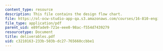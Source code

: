 ```yaml
---
content_type: resource
description: This file contains the design flow chart.
file: https://ol-ocw-studio-app-qa.s3.amazonaws.com/courses/16-810-engineering-design-and-rapid-prototyping-january-iap-2005/c3210163233b503bdc27765660ccbbe1_deliverables.pdf
file_type: application/pdf
parent_uid: e89fade9-721e-eee0-98ac-f554d7439279
resourcetype: Document
title: deliverables.pdf
uid: c3210163-233b-503b-dc27-765660ccbbe1
---
```

